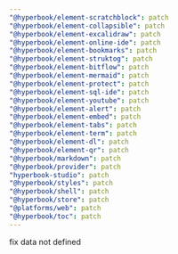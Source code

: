 ```yaml
---
"@hyperbook/element-scratchblock": patch
"@hyperbook/element-collapsible": patch
"@hyperbook/element-excalidraw": patch
"@hyperbook/element-online-ide": patch
"@hyperbook/element-bookmarks": patch
"@hyperbook/element-struktog": patch
"@hyperbook/element-bitflow": patch
"@hyperbook/element-mermaid": patch
"@hyperbook/element-protect": patch
"@hyperbook/element-sql-ide": patch
"@hyperbook/element-youtube": patch
"@hyperbook/element-alert": patch
"@hyperbook/element-embed": patch
"@hyperbook/element-tabs": patch
"@hyperbook/element-term": patch
"@hyperbook/element-dl": patch
"@hyperbook/element-qr": patch
"@hyperbook/markdown": patch
"@hyperbook/provider": patch
"hyperbook-studio": patch
"@hyperbook/styles": patch
"@hyperbook/shell": patch
"@hyperbook/store": patch
"@platforms/web": patch
"@hyperbook/toc": patch
---
```


fix data not defined
